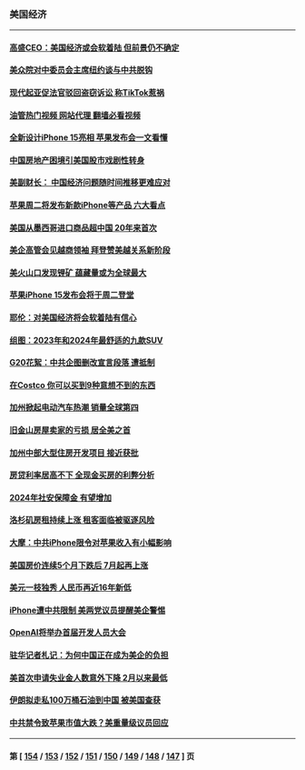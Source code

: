 ### 美国经济
---
#### [高盛CEO：美国经济或会软着陆 但前景仍不确定](../../pages/ncid1078158/n14072381.md?09130845) 
#### [美众院对中委员会主席纽约谈与中共脱钩](../../pages/ncid1078158/n14072292.md?09130845) 
#### [现代起亚促法官驳回盗窃诉讼 称TikTok惹祸](../../pages/ncid1078158/n14072361.md?09130845) 
#### [油管热门视频 网站代理 翻墙必看视频](http://138.2.39.72:81/youtube.html?epic-marker?09130845)
#### [全新设计iPhone 15亮相 苹果发布会一文看懂](../../pages/ncid1078158/n14072367.md?09130845) 
#### [中国房地产困境引美国股市戏剧性转身](../../pages/ncid1078158/n14071821.md?09130845) 
#### [美副财长： 中国经济问题随时间推移更难应对](../../pages/ncid1078158/n14071653.md?09130845) 
#### [苹果周二将发布新款iPhone等产品 六大看点](../../pages/ncid1078158/n14071655.md?09130845) 
#### [美国从墨西哥进口商品超中国 20年来首次](../../pages/ncid1078158/n14071610.md?09130845) 
#### [美企高管会见越商领袖 拜登赞美越关系新阶段](../../pages/ncid1078158/n14071505.md?09130845) 
#### [美火山口发现锂矿 蕴藏量或为全球最大](../../pages/ncid1078158/n14071387.md?09130845) 
#### [苹果iPhone 15发布会将于周二登堂](../../pages/ncid1078158/n14071300.md?09130845) 
#### [耶伦：对美国经济将会软着陆有信心](../../pages/ncid1078158/n14071235.md?09130845) 
#### [组图：2023年和2024年最舒适的九款SUV](../../pages/ncid1078158/n14064487.md?09130845) 
#### [G20花絮：中共企图删改宣言段落 遭抵制](../../pages/ncid1078158/n14070960.md?09130845) 
#### [在Costco 你可以买到9种意想不到的东西](../../pages/ncid1078158/n14066128.md?09130845) 
#### [加州掀起电动汽车热潮 销量全球第四](../../pages/ncid1078158/n14070551.md?09130845) 
#### [旧金山房屋卖家的亏损 居全美之首](../../pages/ncid1078158/n14070393.md?09130845) 
#### [加州中部大型住房开发项目 接近获批](../../pages/ncid1078158/n14070389.md?09130845) 
#### [房贷利率居高不下 全现金买房的利弊分析](../../pages/ncid1078158/n14070352.md?09130845) 
#### [2024年社安保障金 有望增加](../../pages/ncid1078158/n14070287.md?09130845) 
#### [洛杉矶房租持续上涨 租客面临被驱逐风险](../../pages/ncid1078158/n14070129.md?09130845) 
#### [大摩：中共iPhone限令对苹果收入有小幅影响](../../pages/ncid1078158/n14069821.md?09130845) 
#### [美国房价连续5个月下跌后 7月起再上涨](../../pages/ncid1078158/n14069904.md?09130845) 
#### [美元一枝独秀 人民币再近16年新低](../../pages/ncid1078158/n14069691.md?09130845) 
#### [iPhone遭中共限制 美两党议员提醒美企警惕](../../pages/ncid1078158/n14069525.md?09130845) 
#### [OpenAI将举办首届开发人员大会](../../pages/ncid1078158/n14069299.md?09130845) 
#### [驻华记者札记：为何中国正在成为美企的负担](../../pages/ncid1078158/n14069113.md?09130845) 
#### [美首次申请失业金人数意外下降 2月以来最低](../../pages/ncid1078158/n14069002.md?09130845) 
#### [伊朗拟走私100万桶石油到中国 被美国查获](../../pages/ncid1078158/n14069092.md?09130845) 
#### [中共禁令致苹果市值大跌？美重量级议员回应](../../pages/ncid1078158/n14069017.md?09130845) 

---
#### 第 [ [154](./154.md?09130845) / [153](./153.md?09130845) / [152](./152.md?09130845) / [151](./151.md?09130845) / [150](./150.md?09130845) / [149](./149.md?09130845) / [148](./148.md?09130845) / [147](./147.md?09130845) ] 页
